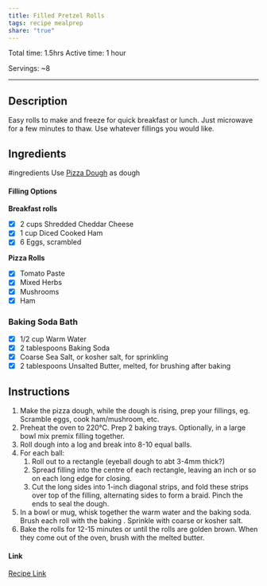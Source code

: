 ```yaml
---
title: Filled Pretzel Rolls
tags: recipe mealprep
share: "true"
---
```


Total time: 1.5hrs
Active time: 1 hour

Servings: ~8


---
## Description
Easy rolls to make and freeze for quick breakfast or lunch. Just microwave for a few minutes to thaw. 
Use whatever fillings you would like.

## Ingredients
#ingredients 
Use [Pizza Dough](Pizza%20Dough.md) as dough
#### Filling Options
**Breakfast rolls**
- [x] 2 cups Shredded Cheddar Cheese
- [x] 1 cup Diced Cooked Ham
- [x] 6 Eggs, scrambled

**Pizza Rolls**
- [x] Tomato Paste
- [x] Mixed Herbs
- [x] Mushrooms
- [x] Ham

### Baking Soda Bath
- [x] 1/2 cup Warm Water
- [x] 2 tablespoons Baking Soda
- [x] Coarse Sea Salt, or kosher salt, for sprinkling
- [x] 2 tablespoons Unsalted Butter, melted, for brushing after baking
## Instructions 

1. Make the pizza dough, while the dough is rising, prep your fillings, eg. Scramble eggs, cook ham/mushroom, etc. 
3. Preheat the oven to 220°C. Prep 2 baking trays. Optionally, in a large bowl mix premix filling together. 
4. Roll dough into a log and break into 8-10 equal balls. 
5. For each ball: 
	1. Roll out to a rectangle (eyeball dough to abt 3-4mm thick?)
	2. Spread filling into the centre of each rectangle, leaving an inch or so on each long edge for closing. 
	3. Cut the long sides into 1-inch diagonal strips, and fold these strips over top of the filling, alternating sides to form a braid. Pinch the ends to seal the dough.
6. In a bowl or mug, whisk together the warm water and the baking soda. Brush each roll with the baking . Sprinkle with coarse or kosher salt. 
7. Bake the rolls for 12-15 minutes or until the rolls are golden brown. When they come out of the oven, brush with the melted butter. 
#### Link
[Recipe Link]()
